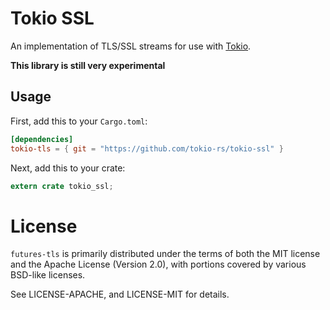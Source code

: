 # Tokio SSL

An implementation of TLS/SSL streams for use with
[Tokio](https://github.com/tokio-rs/tokio).

**This library is still very experimental**

## Usage

First, add this to your `Cargo.toml`:

```toml
[dependencies]
tokio-tls = { git = "https://github.com/tokio-rs/tokio-ssl" }
```

Next, add this to your crate:

```rust
extern crate tokio_ssl;
```

# License

`futures-tls` is primarily distributed under the terms of both the MIT license
and the Apache License (Version 2.0), with portions covered by various BSD-like
licenses.

See LICENSE-APACHE, and LICENSE-MIT for details.
